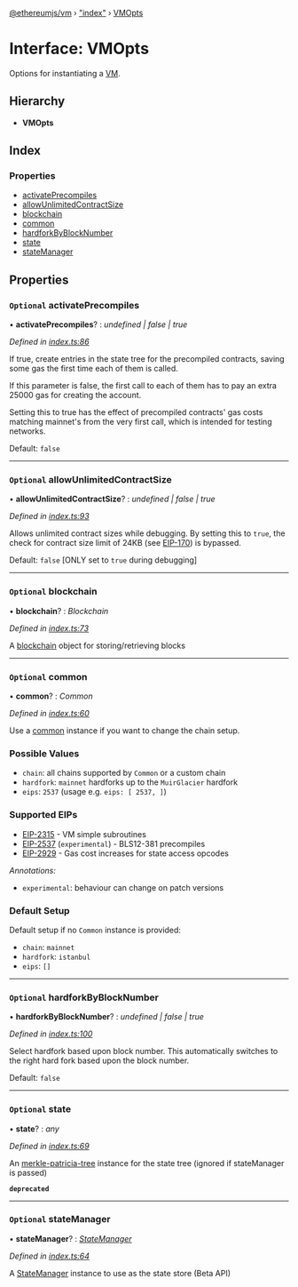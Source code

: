 [@ethereumjs/vm](../README.md) › ["index"](../modules/_index_.md) › [VMOpts](_index_.vmopts.md)

# Interface: VMOpts

Options for instantiating a [VM](../classes/_index_.vm.md).

## Hierarchy

* **VMOpts**

## Index

### Properties

* [activatePrecompiles](_index_.vmopts.md#optional-activateprecompiles)
* [allowUnlimitedContractSize](_index_.vmopts.md#optional-allowunlimitedcontractsize)
* [blockchain](_index_.vmopts.md#optional-blockchain)
* [common](_index_.vmopts.md#optional-common)
* [hardforkByBlockNumber](_index_.vmopts.md#optional-hardforkbyblocknumber)
* [state](_index_.vmopts.md#optional-state)
* [stateManager](_index_.vmopts.md#optional-statemanager)

## Properties

### `Optional` activatePrecompiles

• **activatePrecompiles**? : *undefined | false | true*

*Defined in [index.ts:86](https://github.com/ethereumjs/ethereumjs-monorepo/blob/master/packages/vm/lib/index.ts#L86)*

If true, create entries in the state tree for the precompiled contracts, saving some gas the
first time each of them is called.

If this parameter is false, the first call to each of them has to pay an extra 25000 gas
for creating the account.

Setting this to true has the effect of precompiled contracts' gas costs matching mainnet's from
the very first call, which is intended for testing networks.

Default: `false`

___

### `Optional` allowUnlimitedContractSize

• **allowUnlimitedContractSize**? : *undefined | false | true*

*Defined in [index.ts:93](https://github.com/ethereumjs/ethereumjs-monorepo/blob/master/packages/vm/lib/index.ts#L93)*

Allows unlimited contract sizes while debugging. By setting this to `true`, the check for
contract size limit of 24KB (see [EIP-170](https://git.io/vxZkK)) is bypassed.

Default: `false` [ONLY set to `true` during debugging]

___

### `Optional` blockchain

• **blockchain**? : *Blockchain*

*Defined in [index.ts:73](https://github.com/ethereumjs/ethereumjs-monorepo/blob/master/packages/vm/lib/index.ts#L73)*

A [blockchain](https://github.com/ethereumjs/ethereumjs-monorepo/packages/blockchain) object for storing/retrieving blocks

___

### `Optional` common

• **common**? : *Common*

*Defined in [index.ts:60](https://github.com/ethereumjs/ethereumjs-monorepo/blob/master/packages/vm/lib/index.ts#L60)*

Use a [common](https://github.com/ethereumjs/ethereumjs-monorepo/packages/common) instance
if you want to change the chain setup.

### Possible Values

- `chain`: all chains supported by `Common` or a custom chain
- `hardfork`: `mainnet` hardforks up to the `MuirGlacier` hardfork
- `eips`: `2537` (usage e.g. `eips: [ 2537, ]`)

### Supported EIPs

- [EIP-2315](https://eips.ethereum.org/EIPS/eip-2315) - VM simple subroutines
- [EIP-2537](https://eips.ethereum.org/EIPS/eip-2537) (`experimental`) - BLS12-381 precompiles
- [EIP-2929](https://eips.ethereum.org/EIPS/eip-2929) - Gas cost increases for state access opcodes

*Annotations:*

- `experimental`: behaviour can change on patch versions

### Default Setup

Default setup if no `Common` instance is provided:

- `chain`: `mainnet`
- `hardfork`: `istanbul`
- `eips`: `[]`

___

### `Optional` hardforkByBlockNumber

• **hardforkByBlockNumber**? : *undefined | false | true*

*Defined in [index.ts:100](https://github.com/ethereumjs/ethereumjs-monorepo/blob/master/packages/vm/lib/index.ts#L100)*

Select hardfork based upon block number. This automatically switches to the right hard fork based upon the block number.

Default: `false`

___

### `Optional` state

• **state**? : *any*

*Defined in [index.ts:69](https://github.com/ethereumjs/ethereumjs-monorepo/blob/master/packages/vm/lib/index.ts#L69)*

An [merkle-patricia-tree](https://github.com/ethereumjs/ethereumjs-monorepo/tree/master/packages/trie) instance for the state tree (ignored if stateManager is passed)

**`deprecated`** 

___

### `Optional` stateManager

• **stateManager**? : *[StateManager](_state_index_.statemanager.md)*

*Defined in [index.ts:64](https://github.com/ethereumjs/ethereumjs-monorepo/blob/master/packages/vm/lib/index.ts#L64)*

A [StateManager](_state_index_.statemanager.md) instance to use as the state store (Beta API)
